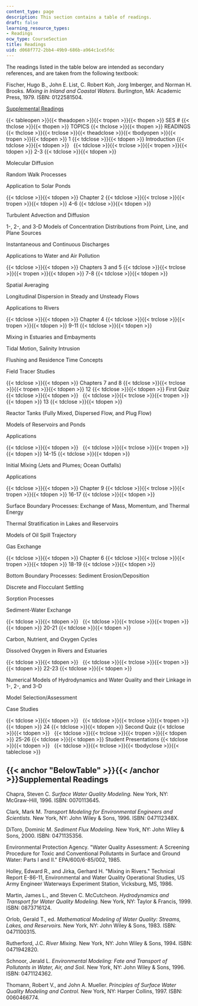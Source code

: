 ```yaml
---
content_type: page
description: This section contains a table of readings.
draft: false
learning_resource_types:
- Readings
ocw_type: CourseSection
title: Readings
uid: d068f772-2bb4-49b9-686b-a964c1ce5fdc
---
```

The readings listed in the table below are intended as secondary references, and are taken from the following textbook:

Fischer, Hugo B., John E. List, C. Robert Koh, Jorg Imberger, and Norman H. Brooks. _Mixing in Inland and Coastal Waters_. Burlington, MA: Academic Press, 1979. ISBN: 0122581504.

[Supplemental Readings](#BelowTable)

{{< tableopen >}}{{< theadopen >}}{{< tropen >}}{{< thopen >}}
SES #
{{< thclose >}}{{< thopen >}}
TOPICS
{{< thclose >}}{{< thopen >}}
READINGS
{{< thclose >}}{{< trclose >}}{{< theadclose >}}{{< tbodyopen >}}{{< tropen >}}{{< tdopen >}}
1
{{< tdclose >}}{{< tdopen >}}
Introduction
{{< tdclose >}}{{< tdopen >}}
 
{{< tdclose >}}{{< trclose >}}{{< tropen >}}{{< tdopen >}}
2-3
{{< tdclose >}}{{< tdopen >}}

Molecular Diffusion

Random Walk Processes

Application to Solar Ponds

{{< tdclose >}}{{< tdopen >}}
Chapter 2
{{< tdclose >}}{{< trclose >}}{{< tropen >}}{{< tdopen >}}
4-6
{{< tdclose >}}{{< tdopen >}}

Turbulent Advection and Diffusion

1-, 2-, and 3-D Models of Concentration Distributions from Point, Line, and Plane Sources

Instantaneous and Continuous Discharges

Applications to Water and Air Pollution

{{< tdclose >}}{{< tdopen >}}
Chapters 3 and 5
{{< tdclose >}}{{< trclose >}}{{< tropen >}}{{< tdopen >}}
7-8
{{< tdclose >}}{{< tdopen >}}

Spatial Averaging

Longitudinal Dispersion in Steady and Unsteady Flows

Applications to Rivers

{{< tdclose >}}{{< tdopen >}}
Chapter 4
{{< tdclose >}}{{< trclose >}}{{< tropen >}}{{< tdopen >}}
9-11
{{< tdclose >}}{{< tdopen >}}

Mixing in Estuaries and Embayments

Tidal Motion, Salinity Intrusion

Flushing and Residence Time Concepts

Field Tracer Studies

{{< tdclose >}}{{< tdopen >}}
Chapters 7 and 8
{{< tdclose >}}{{< trclose >}}{{< tropen >}}{{< tdopen >}}
12
{{< tdclose >}}{{< tdopen >}}
First Quiz
{{< tdclose >}}{{< tdopen >}}
 
{{< tdclose >}}{{< trclose >}}{{< tropen >}}{{< tdopen >}}
13
{{< tdclose >}}{{< tdopen >}}

Reactor Tanks (Fully Mixed, Dispersed Flow, and Plug Flow)

Models of Reservoirs and Ponds

Applications

{{< tdclose >}}{{< tdopen >}}
 
{{< tdclose >}}{{< trclose >}}{{< tropen >}}{{< tdopen >}}
14-15
{{< tdclose >}}{{< tdopen >}}

Initial Mixing (Jets and Plumes; Ocean Outfalls)

Applications

{{< tdclose >}}{{< tdopen >}}
Chapter 9
{{< tdclose >}}{{< trclose >}}{{< tropen >}}{{< tdopen >}}
16-17
{{< tdclose >}}{{< tdopen >}}

Surface Boundary Processes: Exchange of Mass, Momentum, and Thermal Energy

Thermal Stratification in Lakes and Reservoirs

Models of Oil Spill Trajectory

Gas Exchange

{{< tdclose >}}{{< tdopen >}}
Chapter 6
{{< tdclose >}}{{< trclose >}}{{< tropen >}}{{< tdopen >}}
18-19
{{< tdclose >}}{{< tdopen >}}

Bottom Boundary Processes: Sediment Erosion/Deposition

Discrete and Flocculant Settling

Sorption Processes

Sediment-Water Exchange

{{< tdclose >}}{{< tdopen >}}
 
{{< tdclose >}}{{< trclose >}}{{< tropen >}}{{< tdopen >}}
20-21
{{< tdclose >}}{{< tdopen >}}

Carbon, Nutrient, and Oxygen Cycles

Dissolved Oxygen in Rivers and Estuaries

{{< tdclose >}}{{< tdopen >}}
 
{{< tdclose >}}{{< trclose >}}{{< tropen >}}{{< tdopen >}}
22-23
{{< tdclose >}}{{< tdopen >}}

Numerical Models of Hydrodynamics and Water Quality and their Linkage in 1-, 2-, and 3-D

Model Selection/Assessment

Case Studies

{{< tdclose >}}{{< tdopen >}}
 
{{< tdclose >}}{{< trclose >}}{{< tropen >}}{{< tdopen >}}
24
{{< tdclose >}}{{< tdopen >}}
Second Quiz
{{< tdclose >}}{{< tdopen >}}
 
{{< tdclose >}}{{< trclose >}}{{< tropen >}}{{< tdopen >}}
25-26
{{< tdclose >}}{{< tdopen >}}
Student Presentations
{{< tdclose >}}{{< tdopen >}}
 
{{< tdclose >}}{{< trclose >}}{{< tbodyclose >}}{{< tableclose >}}

## {{< anchor "BelowTable" >}}{{< /anchor >}}Supplemental Readings

Chapra, Steven C. _Surface Water Quality Modeling._ New York, NY: McGraw-Hill, 1996. ISBN: 0070113645.

Clark, Mark M. _Transport Modeling for Environmental Engineers and Scientists._ New York, NY: John Wiley & Sons, 1996. ISBN: 047112348X.

DiToro, Dominic M. _Sediment Flux Modeling._ New York, NY: John Wiley & Sons, 2000. ISBN: 0471135356.

Environmental Protection Agency. "Water Quality Assessment: A Screening Procedure for Toxic and Conventional Pollutants in Surface and Ground Water: Parts I and II." EPA/600/6-85/002, 1985.

Holley, Edward R., and Jirka, Gerhard H. "Mixing in Rivers." Technical Report E-86-11, Environmental and Water Quality Operational Studies, US Army Engineer Waterways Experiment Station, Vicksburg, MS, 1986.

Martin, James L., and Steven C. McCutcheon. _Hydrodynamics and Transport for Water Quality Modeling._ New York, NY: Taylor & Francis, 1999. ISBN: 0873716124.

Orlob, Gerald T., ed. _Mathematical Modeling of Water Quality: Streams, Lakes, and Reservoirs._ New York, NY: John Wiley & Sons, 1983. ISBN: 0471100315.

Rutherford, J.C. _River Mixing._ New York, NY: John Wiley & Sons, 1994. ISBN: 0471942820.

Schnoor, Jerald L. _Environmental Modeling: Fate and Transport of Pollutants in Water, Air, and Soil._ New York, NY: John Wiley & Sons, 1996. ISBN: 0471124362.

Thomann, Robert V., and John A. Mueller. _Principles of Surface Water Quality Modeling and Control._ New York, NY: Harper Collins, 1997. ISBN: 0060466774.